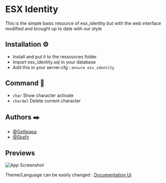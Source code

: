 # ESX Identity

This is the simple basic resource of esx_identity but with the web interface modified and brought up to date with our style

## Installation ⚙️

- Install and put it to the ressources folder
- Import esx_identity.sql in your database
- Add this in your server.cfg : `ensure esx_identity`

## Command 🔧

- `char` Show character activate
- `chardel` Delete current character
## Authors ✒️

- [@Gellipapa](https://github.com/Gellipapa)
- [@Skafir](https://github.com/Skafir)

## Previews

![App Screenshot](https://cdn.discordapp.com/attachments/905724783885426698/1219685958526439455/image.png?ex=660c3411&is=65f9bf11&hm=588c56e3ec5c4ce02c4b6670162d029ad91b63cf42b2317900a5ca266eb770fa&)

Theme/Language can be easily changed : [Documentation UI](https://doc.var-fivem.com/theme-translate/change-theme)
